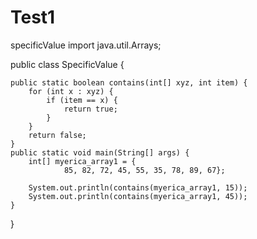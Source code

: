 # Test1
specificValue
import java.util.Arrays;

public class SpecificValue {

	public static boolean contains(int[] xyz, int item) {
		for (int x : xyz) {
			if (item == x) {
				return true;
			}
		}
		return false;
	}
	public static void main(String[] args) {
		int[] myerica_array1 = {
				85, 82, 72, 45, 55, 35, 78, 89, 67};
		
		System.out.println(contains(myerica_array1, 15));
		System.out.println(contains(myerica_array1, 45));
	}
}

